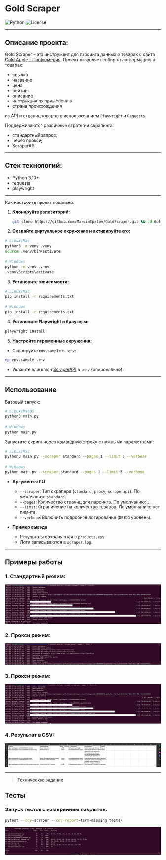# Gold Scraper

![Python](https://img.shields.io/badge/python-3.11%2B-blue.svg)
![License](https://img.shields.io/badge/license-MIT-green.svg)

---

## Описание проекта:

Gold Scraper - это инструмент для парсинга данных о товарах с сайта
[Gold Apple - Парфюмерия](https://goldapple.ru/parfjumerija).
Проект позволяет собирать информацию о товарах:

- ссылка
- название
- цена
- рейтинг
- описание
- инструкция по применению
- страна происхождения

из API и страниц товаров с использованием `Playwright` и `Requests`.

Поддерживаются различные стратегии скрапинга:

- стандартный запрос;
- через прокси;
- ScraperAPI.

---

## Стек технологий:

- Python 3.10+
- requests
- playwright

---

Как настроить проект локально:

1. **Клонируйте репозиторий:**

   ```bash
   git clone https://github.com/MaksimIpatov/GoldScraper.git && cd GoldScraper
   ```

2. **Создайте виртуальное окружение и активируйте его:**

```bash
# Linux/Mac
python3 -m venv .venv
source .venv/bin/activate

# Windows
python -m venv .venv
.venv\Scripts\activate     
```

3. **Установите зависимости:**

```bash
# Linux/Mac
pip install -r requirements.txt

# Windows
pip install -r requirements.txt
```

4. **Установите Playwright и браузеры:**

```bash
playwright install
```

5. **Настройте переменные окружения:**

- Скопируйте `env.sample` в `.env`:

```bash
cp env.sample .env
```

- Укажите ваш ключ [ScraperAPI](https://www.scraperapi.com/) в `.env` (опционально):

---

## Использование

Базовый запуск:

```bash
# Linux/MacOS
python3 main.py

# Windows
python main.py
```

Запустите скрипт через командную строку с нужными параметрами:

```bash
# Linux/Mac
python3 main.py --scraper standard --pages 1 --limit 5 --verbose

# Windows
python main.py --scraper standard --pages 1 --limit 5 --verbose
```

- **Аргументы CLI**
    - `--scraper`: Тип скрапера (`standard`, `proxy`, `scraperapi`). По умолчанию: `standard`.
    - `--pages`: Количество страниц для парсинга. По умолчанию: `5`.
    - `--limit`: Ограничение на количество товаров. По умолчанию: нет лимита.
    - `--verbose`: Включить подробное логирование (`DEBUG` уровень).

- **Пример вывода**
    - Результаты сохраняются в `products.csv`.
    - Логи записываются в `scraper.log`.

---

## Примеры работы

### 1. Стандартный режим:

![1.png](demo/screens/1.png)

### 2. Прокси режим:

![2.png](demo/screens/2.png)

### 3. Прокси режим:

![3.png](demo/screens/3.png)

### 4. Результат в CSV:

![4.png](demo/screens/4.png)

---

> [Техническое задание](./TASKS.md)

## Тесты

### Запуск тестов с измерением покрытия:

```bash
pytest --cov=scraper --cov-report=term-missing tests/
```

![5.png](demo/screens/5.png)
